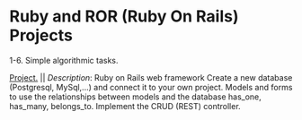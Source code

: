 # Ruby and ROR (Ruby On Rails) Projects

1-6. Simple algorithmic tasks.

[Project.](https://github.com/TEGTO/RubyLabs/tree/main/Project) || *Description*: Ruby on Rails web framework
Create a new database (Postgresql, MySql,...) and connect it to your own project. Models and forms to use the relationships between models and the database has_one, has_many, belongs_to. Implement the CRUD (REST) controller.

